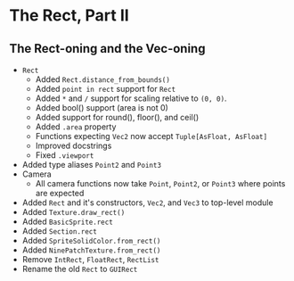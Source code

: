 # The Rect, Part II
## The Rect-oning and the Vec-oning

- `Rect`
    - Added `Rect.distance_from_bounds()`
    - Added `point in rect` support for `Rect`
    - Added `*` and `/` support for scaling relative to `(0, 0)`.
    - Added bool() support (area is not 0)
    - Added support for round(), floor(), and ceil()
    - Added `.area` property
    - Functions expecting `Vec2` now accept `Tuple[AsFloat, AsFloat]`
    - Improved docstrings
    - Fixed `.viewport`
- Added type aliases `Point2` and `Point3`
- Camera
    - All camera functions now take `Point`, `Point2`, or `Point3` where points are expected
- Added `Rect` and it's constructors, `Vec2`, and `Vec3` to top-level module
- Added `Texture.draw_rect()`
- Added `BasicSprite.rect`
- Added `Section.rect`
- Added `SpriteSolidColor.from_rect()`
- Added `NinePatchTexture.from_rect()`
- Remove `IntRect`, `FloatRect`, `RectList`
- Rename the old `Rect` to `GUIRect`
